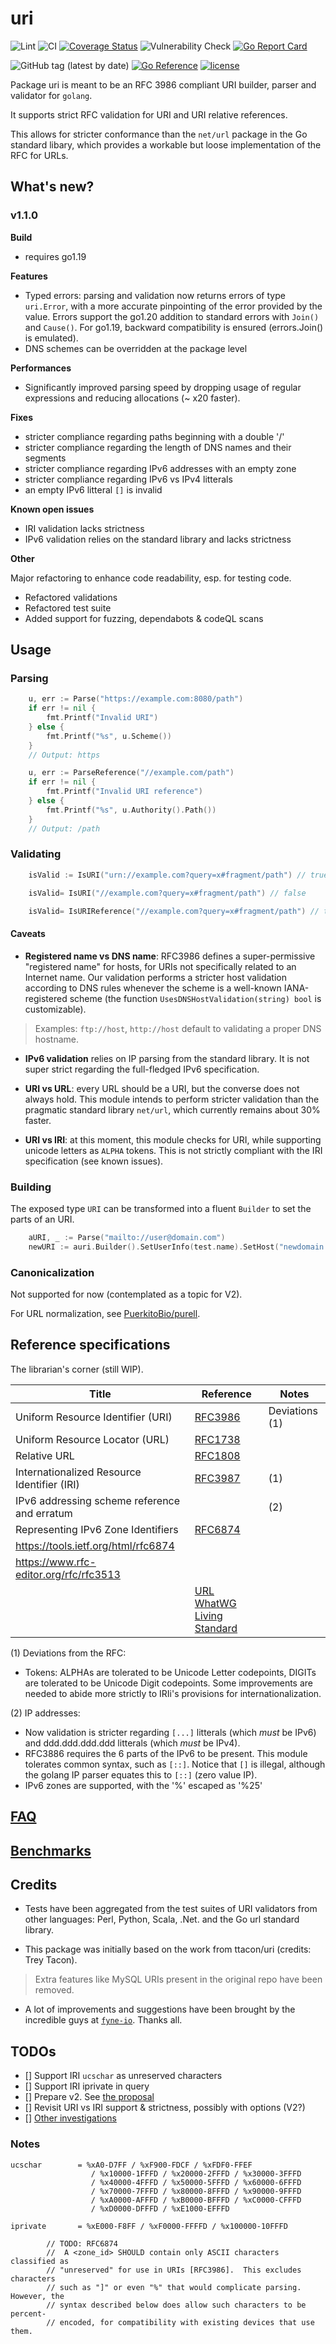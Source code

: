 # uri
![Lint](https://github.com/fredbi/uri/actions/workflows/01-golang-lint.yaml/badge.svg)
![CI](https://github.com/fredbi/uri/actions/workflows/02-test.yaml/badge.svg)
[![Coverage Status](https://coveralls.io/repos/github/fredbi/uri/badge.svg?branch=master)](https://coveralls.io/github/fredbi/uri?branch=master)
![Vulnerability Check](https://github.com/fredbi/uri/actions/workflows/03-govulncheck.yaml/badge.svg)
[![Go Report Card](https://goreportcard.com/badge/github.com/fredbi/uri)](https://goreportcard.com/report/github.com/fredbi/uri)

![GitHub tag (latest by date)](https://img.shields.io/github/v/tag/fredbi/uri)
[![Go Reference](https://pkg.go.dev/badge/github.com/fredbi/uri.svg)](https://pkg.go.dev/github.com/fredbi/uri)
[![license](http://img.shields.io/badge/license/License-MIT-yellow.svg)](https://raw.githubusercontent.com/fredbi/uri/master/LICENSE.md)


Package uri is meant to be an RFC 3986 compliant URI builder, parser and validator for `golang`.

It supports strict RFC validation for URI and URI relative references.

This allows for stricter conformance than the `net/url` package in the Go standard libary,
which provides a workable but loose implementation of the RFC for URLs.

## What's new?

### v1.1.0

**Build**

* requires go1.19

**Features**

* Typed errors: parsing and validation now returns errors of type `uri.Error`,
  with a more accurate pinpointing of the error provided by the value.
  Errors support the go1.20 addition to standard errors with `Join()` and `Cause()`.
  For go1.19, backward compatibility is ensured (errors.Join() is emulated).
* DNS schemes can be overridden at the package level

**Performances**

* Significantly improved parsing speed by dropping usage of regular expressions and reducing allocations (~ x20 faster).

**Fixes**

* stricter compliance regarding paths beginning with a double '/'
* stricter compliance regarding the length of DNS names and their segments
* stricter compliance regarding IPv6 addresses with an empty zone
* stricter compliance regarding IPv6 vs IPv4 litterals
* an empty IPv6 litteral `[]` is invalid

**Known open issues**

* IRI validation lacks strictness
* IPv6 validation relies on the standard library and lacks strictness

**Other**

Major refactoring to enhance code readability, esp. for testing code.

* Refactored validations
* Refactored test suite
* Added support for fuzzing, dependabots & codeQL scans

## Usage

### Parsing

```go
	u, err := Parse("https://example.com:8080/path")
	if err != nil {
		fmt.Printf("Invalid URI")
	} else {
		fmt.Printf("%s", u.Scheme())
	}
	// Output: https
```

```go
	u, err := ParseReference("//example.com/path")
	if err != nil {
		fmt.Printf("Invalid URI reference")
	} else {
		fmt.Printf("%s", u.Authority().Path())
	}
	// Output: /path
```

### Validating

```go
    isValid := IsURI("urn://example.com?query=x#fragment/path") // true

    isValid= IsURI("//example.com?query=x#fragment/path") // false

    isValid= IsURIReference("//example.com?query=x#fragment/path") // true
```

#### Caveats

* **Registered name vs DNS name**: RFC3986 defines a super-permissive "registered name" for hosts, for URIs
  not specifically related to an Internet name. Our validation performs a stricter host validation according
  to DNS rules whenever the scheme is a well-known IANA-registered scheme
  (the function `UsesDNSHostValidation(string) bool` is customizable).

> Examples:
> `ftp://host`, `http://host` default to validating a proper DNS hostname.

* **IPv6 validation** relies on IP parsing from the standard library. It is not super strict
  regarding the full-fledged IPv6 specification.

* **URI vs URL**: every URL should be a URI, but the converse does not always hold. This module intends to perform
  stricter validation than the pragmatic standard library `net/url`, which currently remains about 30% faster.

* **URI vs IRI**: at this moment, this module checks for URI, while supporting unicode letters as `ALPHA` tokens.
  This is not strictly compliant with the IRI specification (see known issues).

### Building

The exposed type `URI` can be transformed into a fluent `Builder` to set the parts of an URI.

```go
	aURI, _ := Parse("mailto://user@domain.com")
	newURI := auri.Builder().SetUserInfo(test.name).SetHost("newdomain.com").SetScheme("http").SetPort("443")
```

### Canonicalization

Not supported for now (contemplated as a topic for V2).

For URL normalization, see [PuerkitoBio/purell](https://github.com/PuerkitoBio/purell).

## Reference specifications

The librarian's corner (still WIP).

|Title|Reference|Notes|
|---------------------------------------------|----------------------------------------------------|----------------|
| Uniform Resource Identifier (URI)           | [RFC3986](https://www.rfc-editor.org/rfc/rfc3986)  | Deviations (1) |
| Uniform Resource Locator (URL)              | [RFC1738](https://www.rfc-editor.org/info/rfc1738) | |
| Relative URL                                | [RFC1808](https://www.rfc-editor.org/info/rfc1808) | |
| Internationalized Resource Identifier (IRI) | [RFC3987](https://tools.ietf.org/html/rfc3987)     | (1) |
| IPv6 addressing scheme reference and erratum|                                                    | (2) |
| Representing IPv6 Zone Identifiers| [RFC6874](https://www.rfc-editor.org/rfc/rfc6874.txt) |      | |
| https://tools.ietf.org/html/rfc6874         | ||
| https://www.rfc-editor.org/rfc/rfc3513      | ||
| |[URL WhatWG Living Standard](https://url.spec.whatwg.org/) ||

(1) Deviations from the RFC:
* Tokens: ALPHAs are tolerated to be Unicode Letter codepoints, DIGITs are tolerated to be Unicode Digit codepoints.
  Some improvements are needed to abide more strictly to IRIi's provisions for internationalization.

(2) IP addresses:
* Now validation is stricter regarding `[...]` litterals (which _must_ be IPv6) and ddd.ddd.ddd.ddd litterals (which _must_ be IPv4).
* RFC3886 requires the 6 parts of the IPv6 to be present. This module tolerates common syntax, such as `[::]`.
  Notice that `[]` is illegal, although the golang IP parser equates this to `[::]` (zero value IP).
* IPv6 zones are supported, with the '%' escaped as '%25'

## [FAQ](docs/FAQ.md)

## [Benchmarks](docs/BENCHMARKS.md)

## Credits

* Tests have been aggregated from the  test suites of URI validators from other languages:
Perl, Python, Scala, .Net. and the Go url standard library.

* This package was initially based on the work from ttacon/uri (credits: Trey Tacon).
> Extra features like MySQL URIs present in the original repo have been removed.

* A lot of improvements and suggestions have been brought by the incredible guys at [`fyne-io`](https://github.com/fyne-io). Thanks all.

## TODOs

- [] Support IRI `ucschar` as unreserved characters
- [] Support IRI iprivate in query
- [] Prepare v2. See [the proposal](docs/V2.md)
- [] Revisit URI vs IRI support & strictness, possibly with options (V2?)
- [] [Other investigations](./docs/TODO.md)

### Notes
```
ucschar        = %xA0-D7FF / %xF900-FDCF / %xFDF0-FFEF
                  / %x10000-1FFFD / %x20000-2FFFD / %x30000-3FFFD
                  / %x40000-4FFFD / %x50000-5FFFD / %x60000-6FFFD
                  / %x70000-7FFFD / %x80000-8FFFD / %x90000-9FFFD
                  / %xA0000-AFFFD / %xB0000-BFFFD / %xC0000-CFFFD
                  / %xD0000-DFFFD / %xE1000-EFFFD
```

```
iprivate       = %xE000-F8FF / %xF0000-FFFFD / %x100000-10FFFD

		// TODO: RFC6874
		//  A <zone_id> SHOULD contain only ASCII characters classified as
   		// "unreserved" for use in URIs [RFC3986].  This excludes characters
   		// such as "]" or even "%" that would complicate parsing.  However, the
   		// syntax described below does allow such characters to be percent-
   		// encoded, for compatibility with existing devices that use them.
```
